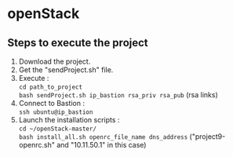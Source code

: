 # openStack

## Steps to execute the project

1. Download the project.  
2. Get the "sendProject.sh" file.  
3. Execute :   
`cd path_to_project`  
`bash sendProject.sh ip_bastion rsa_priv rsa_pub` (rsa links)  
4. Connect to Bastion :  
`ssh ubuntu@ip_bastion`  
5. Launch the installation scripts :  
`cd ~/openStack-master/`  
`bash install_all.sh openrc_file_name dns_address` ("project9-openrc.sh" and "10.11.50.1" in this case)   
